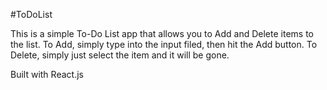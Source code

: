 #ToDoList

This is a simple To-Do List app that allows you to Add and Delete items to the list. To Add, simply type into the input filed, then hit the Add button. To Delete, simply just select the item and it will be gone.

Built with React.js

